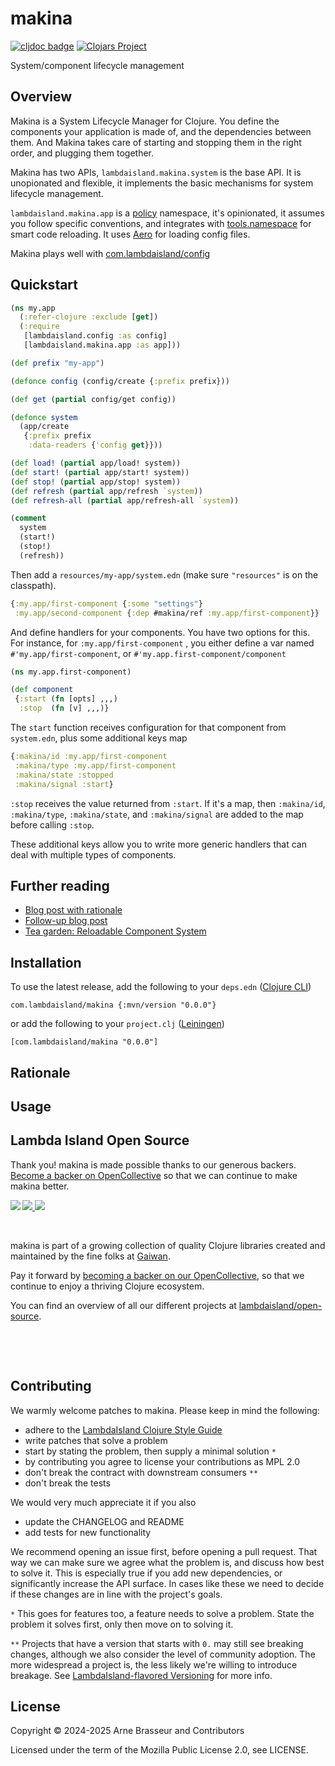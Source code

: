 # makina

<!-- badges -->
[![cljdoc badge](https://cljdoc.org/badge/com.lambdaisland/makina)](https://cljdoc.org/d/com.lambdaisland/makina) [![Clojars Project](https://img.shields.io/clojars/v/com.lambdaisland/makina.svg)](https://clojars.org/com.lambdaisland/makina)
<!-- /badges -->

System/component lifecycle management

## Overview

Makina is a System Lifecycle Manager for Clojure. You define the components your
application is made of, and the dependencies between them. And Makina takes care
of starting and stopping them in the right order, and plugging them together.

Makina has two APIs, `lambdaisland.makina.system` is the base API. It is
unopionated and flexible, it implements the basic mechanisms for system
lifecycle management.

`lambdaisland.makina.app` is a
[policy](https://lambdaisland.com/blog/2022-03-10-mechanism-vs-policy)
namespace, it's opinionated, it assumes you follow specific conventions, and
integrates with [tools.namespace](https://github.com/clojure/tools.namespace)
for smart code reloading. It uses [Aero](https://github.com/juxt/aero) for
loading config files.

Makina plays well with
[com.lambdaisland/config](https://github.com/lambdaisland/config)

## Quickstart

```clojure
(ns my.app
  (:refer-clojure :exclude [get])
  (:require
   [lambdaisland.config :as config]
   [lambdaisland.makina.app :as app]))

(def prefix "my-app")

(defonce config (config/create {:prefix prefix}))

(def get (partial config/get config))

(defonce system
  (app/create
   {:prefix prefix
    :data-readers {'config get}}))

(def load! (partial app/load! system))
(def start! (partial app/start! system))
(def stop! (partial app/stop! system))
(def refresh (partial app/refresh `system))
(def refresh-all (partial app/refresh-all `system))

(comment
  system
  (start!)
  (stop!)
  (refresh))
```

Then add a `resources/my-app/system.edn` (make sure `"resources"` is on the
classpath).

```clj
{:my.app/first-component {:some "settings"}
 :my.app/second-component {:dep #makina/ref :my.app/first-component}}
```

And define handlers for your components. You have two options for this. For
instance, for `:my.app/first-component` , you either define a var named
`#'my.app/first-component`, or `#'my.app.first-component/component`

```clj
(ns my.app.first-component)

(def component 
 {:start (fn [opts] ,,,)
  :stop  (fn [v] ,,,)}
```

The `start` function receives configuration for that component from `system.edn`, plus some additional keys map

```clojure
{:makina/id :my.app/first-component
 :makina/type :my.app/first-component
 :makina/state :stopped
 :makina/signal :start}
```

`:stop` receives the value returned from `:start`. If it's a map, then
`:makina/id`, `:makina/type`, `:makina/state`, and `:makina/signal` are added to
the map before calling `:stop`.

These additional keys allow you to write more generic handlers that can deal
with multiple types of components.

## Further reading

- [Blog post with rationale](https://arnebrasseur.net/2025-02-06-open-source-diary.html)
- [Follow-up blog post](https://arnebrasseur.net/2024-02-09-open-source-diary.html)
- [Tea garden: Reloadable Component System](https://gaiwan.co/wiki/ReloadableComponentSystem.md)

<!-- installation -->
## Installation

To use the latest release, add the following to your `deps.edn` ([Clojure CLI](https://clojure.org/guides/deps_and_cli))

```
com.lambdaisland/makina {:mvn/version "0.0.0"}
```

or add the following to your `project.clj` ([Leiningen](https://leiningen.org/))

```
[com.lambdaisland/makina "0.0.0"]
```
<!-- /installation -->

## Rationale

## Usage

<!-- opencollective -->
## Lambda Island Open Source

Thank you! makina is made possible thanks to our generous backers. [Become a
backer on OpenCollective](https://opencollective.com/lambda-island) so that we
can continue to make makina better.

<a href="https://opencollective.com/lambda-island">
<img src="https://opencollective.com/lambda-island/organizations.svg?avatarHeight=46&width=800&button=false">
<img src="https://opencollective.com/lambda-island/individuals.svg?avatarHeight=46&width=800&button=false">
</a>
<img align="left" src="https://github.com/lambdaisland/open-source/raw/master/artwork/lighthouse_readme.png">

&nbsp;

makina is part of a growing collection of quality Clojure libraries created and maintained
by the fine folks at [Gaiwan](https://gaiwan.co).

Pay it forward by [becoming a backer on our OpenCollective](http://opencollective.com/lambda-island),
so that we continue to enjoy a thriving Clojure ecosystem.

You can find an overview of all our different projects at [lambdaisland/open-source](https://github.com/lambdaisland/open-source).

&nbsp;

&nbsp;
<!-- /opencollective -->

<!-- contributing -->
## Contributing

We warmly welcome patches to makina. Please keep in mind the following:

- adhere to the [LambdaIsland Clojure Style Guide](https://nextjournal.com/lambdaisland/clojure-style-guide)
- write patches that solve a problem 
- start by stating the problem, then supply a minimal solution `*`
- by contributing you agree to license your contributions as MPL 2.0
- don't break the contract with downstream consumers `**`
- don't break the tests

We would very much appreciate it if you also

- update the CHANGELOG and README
- add tests for new functionality

We recommend opening an issue first, before opening a pull request. That way we
can make sure we agree what the problem is, and discuss how best to solve it.
This is especially true if you add new dependencies, or significantly increase
the API surface. In cases like these we need to decide if these changes are in
line with the project's goals.

`*` This goes for features too, a feature needs to solve a problem. State the problem it solves first, only then move on to solving it.

`**` Projects that have a version that starts with `0.` may still see breaking changes, although we also consider the level of community adoption. The more widespread a project is, the less likely we're willing to introduce breakage. See [LambdaIsland-flavored Versioning](https://github.com/lambdaisland/open-source#lambdaisland-flavored-versioning) for more info.
<!-- /contributing -->

<!-- license -->
## License

Copyright &copy; 2024-2025 Arne Brasseur and Contributors

Licensed under the term of the Mozilla Public License 2.0, see LICENSE.
<!-- /license -->
